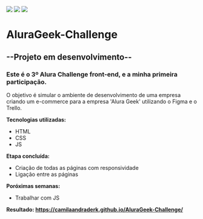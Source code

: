 ![](https://camilaandraderk.github.io/AluraGeek-Challenge/assets/img/Vector-logo.svg)
![](https://camilaandraderk.github.io/AluraGeek-Challenge/assets/img/AluraGeek-alura.svg)
![](https://camilaandraderk.github.io/AluraGeek-Challenge/assets/img/AluraGeek-geek.svg)

# AluraGeek-Challenge

## --Projeto em desenvolvimento--


### Este é o 3º Alura Challenge front-end, e a minha primeira participação.

O objetivo é simular o ambiente de desenvolvimento de uma empresa criando um e-commerce para a empresa 'Alura Geek' utilizando o Figma e o Trello.


**Tecnologias utilizadas:**
- HTML
- CSS
- JS


**Etapa concluída:**
- Criação de todas as páginas com responsividade
- Ligação entre as páginas

**Poróximas semanas:**
- Trabalhar com JS



**Resultado: https://camilaandraderk.github.io/AluraGeek-Challenge/**
